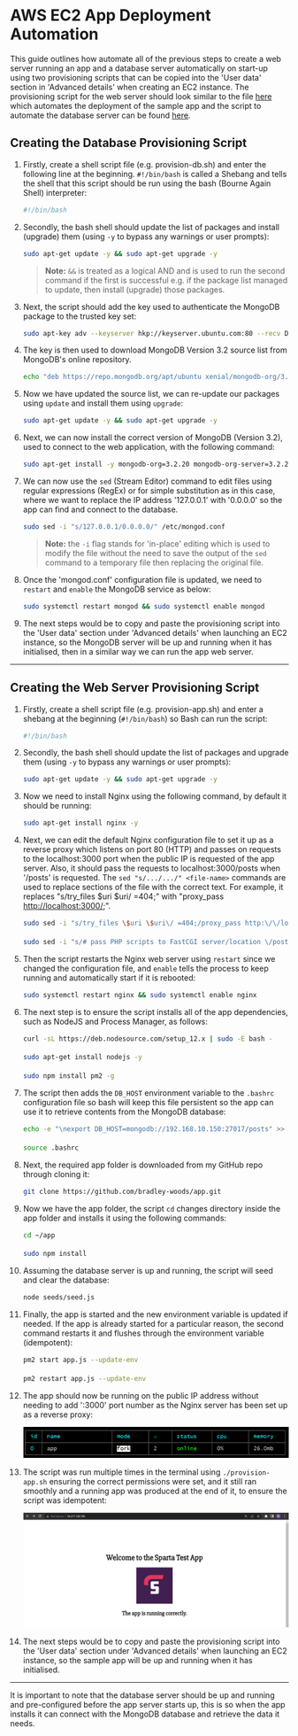 # AWS EC2 App Deployment Automation

This guide outlines how automate all of the previous steps to create a web server running an app and a database server automatically on start-up using two provisioning scripts that can be copied into the 'User data' section in 'Advanced details' when creating an EC2 instance. The provisioning script for the web server should look similar to the file [here](https://github.com/bradley-woods/tech230-aws/blob/main/provision-app.sh) which automates the deployment of the sample app and the script to automate the database server can be found [here](https://github.com/bradley-woods/tech230-aws/blob/main/provision-db.sh).

## Creating the Database Provisioning Script

1. Firstly, create a shell script file (e.g. provision-db.sh) and enter the following line at the beginning. `#!/bin/bash` is called a Shebang and tells the shell that this script should be run using the bash (Bourne Again Shell) interpreter:

    ```bash
    #!/bin/bash
    ```

2. Secondly, the bash shell should update the list of packages and install (upgrade) them (using `-y` to bypass any warnings or user prompts):

    ```bash
    sudo apt-get update -y && sudo apt-get upgrade -y
    ```

    > **Note:** `&&` is treated as a logical AND and is used to run the second command if the first is successful e.g. if the package list managed to update, then install (upgrade) those packages.

3. Next, the script should add the key used to authenticate the MongoDB package to the trusted key set:

    ```bash
    sudo apt-key adv --keyserver hkp://keyserver.ubuntu.com:80 --recv D68FA50FEA312927
    ```

4. The key is then used to download MongoDB Version 3.2 source list from MongoDB's online repository.

    ```bash
    echo "deb https://repo.mongodb.org/apt/ubuntu xenial/mongodb-org/3.2 multiverse" | sudo tee /etc/apt/sources.list.d/mongodb-org-3.2.list
    ```

5. Now we have updated the source list, we can re-update our packages using `update` and install them using `upgrade`:

    ```bash
    sudo apt-get update -y && sudo apt-get upgrade -y
    ```

6. Next, we can now install the correct version of MongoDB (Version 3.2), used to connect to the web application, with the following command:

    ```bash
    sudo apt-get install -y mongodb-org=3.2.20 mongodb-org-server=3.2.20 mongodb-org-shell=3.2.20 mongodb-org-mongos=3.2.20 mongodb-org-tools=3.2.20
    ```

7. We can now use the `sed` (Stream Editor) command to edit files using regular expressions (RegEx) or for simple substitution as in this case, where we want to replace the IP address '127.0.0.1' with '0.0.0.0' so the app can find and connect to the database.

    ```bash
    sudo sed -i "s/127.0.0.1/0.0.0.0/" /etc/mongod.conf
    ```

    > **Note:** the `-i` flag stands for 'in-place' editing which is used to modify the file without the need to save the output of the `sed` command to a temporary file then replacing the original file.

8. Once the 'mongod.conf' configuration file is updated, we need to `restart` and `enable` the MongoDB service as below: 

    ```bash
    sudo systemctl restart mongod && sudo systemctl enable mongod
    ```

9. The next steps would be to copy and paste the provisioning script into the 'User data' section under 'Advanced details' when launching an EC2 instance, so the MongoDB server will be up and running when it has initialised, then in a similar way we can run the app web server.

---

## Creating the Web Server Provisioning Script

1. Firstly, create a shell script file (e.g. provision-app.sh) and enter a shebang at the beginning (`#!/bin/bash`) so Bash can run the script:

    ```bash
    #!/bin/bash
    ```

2. Secondly, the bash shell should update the list of packages and upgrade them (using `-y` to bypass any warnings or user prompts):

    ```bash
    sudo apt-get update -y && sudo apt-get upgrade -y
    ```

3. Now we need to install Nginx using the following command, by default it should be running:

    ```bash
    sudo apt-get install nginx -y
    ```

4. Next, we can edit the default Nginx configuration file to set it up as a reverse proxy which listens on port 80 (HTTP) and passes on requests to the localhost:3000 port when the public IP is requested of the app server. Also, it should pass the requests to localhost:3000/posts when '/posts' is requested. The `sed "s/.../.../" <file-name>` commands are used to replace sections of the file with the correct text. For example, it replaces "s/try_files $uri $uri/ =404;" with "proxy_pass <http://localhost:3000/>;".

    ```bash
    sudo sed -i "s/try_files \$uri \$uri\/ =404;/proxy_pass http:\/\/localhost:3000\/;/" /etc/nginx/sites-available/default

    sudo sed -i "s/# pass PHP scripts to FastCGI server/location \/posts {\n\t\tproxy_pass http:\/\/localhost:3000\/posts;\n\t}/" /etc/nginx/sites-available/default
    ```

5. Then the script restarts the Nginx web server using `restart` since we changed the configuration file, and `enable` tells the process to keep running and automatically start if it is rebooted:

    ```bash
    sudo systemctl restart nginx && sudo systemctl enable nginx
    ```

6. The next step is to ensure the script installs all of the app dependencies, such as NodeJS and Process Manager, as follows:

    ```bash
    curl -sL https://deb.nodesource.com/setup_12.x | sudo -E bash -

    sudo apt-get install nodejs -y

    sudo npm install pm2 -g
    ```

7. The script then adds the `DB_HOST` environment variable to the `.bashrc` configuration file so bash will keep this file persistent so the app can use it to retrieve contents from the MongoDB database:

    ```bash
    echo -e "\nexport DB_HOST=mongodb://192.168.10.150:27017/posts" >> ~/.bashrc

    source .bashrc
    ```

8. Next, the required app folder is downloaded from my GitHub repo through cloning it:

    ```bash
    git clone https://github.com/bradley-woods/app.git
    ```

9. Now we have the app folder, the script `cd` changes directory inside the app folder and installs it using the following commands:

    ```bash
    cd ~/app

    sudo npm install
    ```

10. Assuming the database server is up and running, the script will seed and clear the database:

    ```bash
    node seeds/seed.js
    ```

11. Finally, the app is started and the new environment variable is updated if needed. If the app is already started for a particular reason, the second command restarts it and flushes through the environment variable (idempotent):

    ```bash
    pm2 start app.js --update-env

    pm2 restart app.js --update-env
    ```

12. The app should now be running on the public IP address without needing to add ':3000' port number as the Nginx server has been set up as a reverse proxy:

    ![Node app running](images/node-running.png)

13. The script was run multiple times in the terminal using `./provision-app.sh` ensuring the correct permissions were set, and it still ran smoothly and a running app was produced at the end of it, to ensure the script was idempotent:

    ![Sample app running in browser](images/aws-app-page.png)

14. The next steps would be to copy and paste the provisioning script into the 'User data' section under 'Advanced details' when launching an EC2 instance, so the sample app will be up and running when it has initialised.

---

It is important to note that the database server should be up and running and pre-configured before the app server starts up, this is so when the app installs it can connect with the MongoDB database and retrieve the data it needs.
